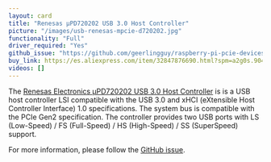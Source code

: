 ```yaml
---
layout: card
title: "Renesas µPD720202 USB 3.0 Host Controller"
picture: "/images/usb-renesas-mpcie-d720202.jpg"
functionality: "Full"
driver_required: "Yes"
github_issue: "https://github.com/geerlingguy/raspberry-pi-pcie-devices/issues/264"
buy_link: https://es.aliexpress.com/item/32847876690.html?spm=a2g0s.9042311.0.0.b2c063c0LQqdvF
videos: []
---
```

The [Renesas Electronics µPD720202 USB 3.0 Host Controller](https://www.renesas.com/us/en/products/interface-connectivity/usb-switches-hubs/upd720202-usb-30-host-controller) is is a USB host controller LSI compatible with the USB 3.0 and xHCI (eXtensible Host Controller Interface) 1.0 specifications. The system bus is compatible with the PCIe Gen2 specification. The controller provides two USB ports with LS (Low-Speed) / FS (Full-Speed) / HS (High-Speed) / SS (SuperSpeed) support. 

For more information, please follow the [GitHub issue](https://github.com/geerlingguy/raspberry-pi-pcie-devices/issues/264).
